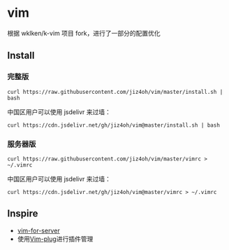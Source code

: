 # vim

根据 wklken/k-vim 项目 fork，进行了一部分的配置优化

## Install

### 完整版

`curl https://raw.githubusercontent.com/jiz4oh/vim/master/install.sh | bash`

中国区用户可以使用 jsdelivr 来过墙：

`curl https://cdn.jsdelivr.net/gh/jiz4oh/vim@master/install.sh | bash`

### 服务器版

`curl https://raw.githubusercontent.com/jiz4oh/vim/master/vimrc > ~/.vimrc`

中国区用户可以使用 jsdelivr 来过墙：

`curl https://cdn.jsdelivr.net/gh/jiz4oh/vim@master/vimrc > ~/.vimrc`

## Inspire

- [vim-for-server](https://github.com/wklken/vim-for-server)
- 使用[Vim-plug](https://github.com/junegunn/vim-plug)进行插件管理

